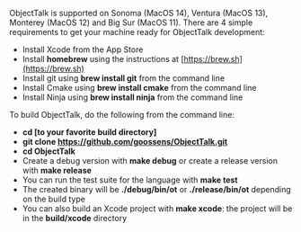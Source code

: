 ObjectTalk is supported on Sonoma (MacOS 14), Ventura (MacOS 13),
Monterey (MacOS 12) and Big Sur (MacOS 11). There are 4 simple requirements
to get your machine ready for ObjectTalk development:

* Install Xcode from the App Store
* Install **homebrew** using the instructions at [https://brew.sh](https://brew.sh)
* Install git using **brew install git** from the command line
* Install Cmake using **brew install cmake** from the command line
* Install Ninja using **brew install ninja** from the command line

To build ObjectTalk, do the following from the command line:

* **cd [to your favorite build directory]**
* **git clone https://github.com/goossens/ObjectTalk.git**
* **cd ObjectTalk**
* Create a debug version with **make debug** or create a release version with **make release**
* You can run the test suite for the language with **make test**
* The created binary will be **./debug/bin/ot** or **./release/bin/ot** depending on the build type
* You can also build an Xcode project with **make xcode**: the project will be in the **build/xcode** directory
